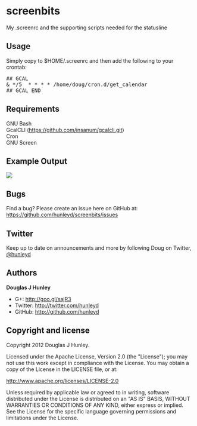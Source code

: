 screenbits
==========

My .screenrc and the supporting scripts needed for the statusline

Usage
-----
Simply copy to $HOME/.screenrc and then add the following to your crontab:
<pre>
## GCAL
& */5  * * * * /home/doug/cron.d/get_calendar
## GCAL END
</pre>

Requirements
------------
GNU Bash
<br>GcalCLI (https://github.com/insanum/gcalcli.git)
<br>Cron
<br>GNU Screen

Example Output
--------------
<img src="/hunleyd/screenbits/screenrc.png" border=0>

Bugs
----
Find a bug? Please create an issue here on GitHub at:
https://github.com/hunleyd/screenbits/issues

Twitter
-------
Keep up to date on announcements and more by following Doug on Twitter, <a href="http://twitter.com/hunleyd">@hunleyd</a>

Authors
-------
**Douglas J Hunley**
+ G+: http://goo.gl/sajR3
+ Twitter: http://twitter.com/hunleyd
+ GitHub: http://github.com/hunleyd

Copyright and license
---------------------
Copyright 2012 Douglas J Hunley.

Licensed under the Apache License, Version 2.0 (the "License"); you may not use this work
except in compliance with the License. You may obtain a copy of the License in the
LICENSE file, or at:

http://www.apache.org/licenses/LICENSE-2.0

Unless required by applicable law or agreed to in writing, software distributed under the
License is distributed on an "AS IS" BASIS, WITHOUT WARRANTIES OR CONDITIONS OF ANY KIND,
either express or implied. See the License for the specific language governing
permissions and limitations under the License.
